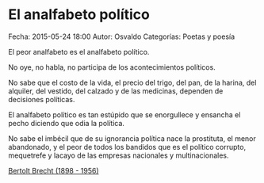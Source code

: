 El analfabeto político
==================================

Fecha: 2015-05-24 18:00
Autor: Osvaldo
Categorías: Poetas y poesía

El peor analfabeto es el analfabeto político.

<!-- break -->

No oye, no habla, no participa de los acontecimientos políticos.

No sabe que el costo de la vida, el precio del trigo, del pan, de la harina, del alquiler, del vestido, del calzado y de las medicinas, dependen de decisiones políticas.

El analfabeto político es tan estúpido que se enorgullece y ensancha el pecho diciendo que odia la política.

No sabe el imbécil que de su ignorancia política nace la prostituta, el menor abandonado, y el peor de todos los bandidos que es el político corrupto, mequetrefe y lacayo de las empresas nacionales y multinacionales.

[Bertolt Brecht (1898 - 1956)](https://es.wikipedia.org/wiki/Bertolt_Brecht)



